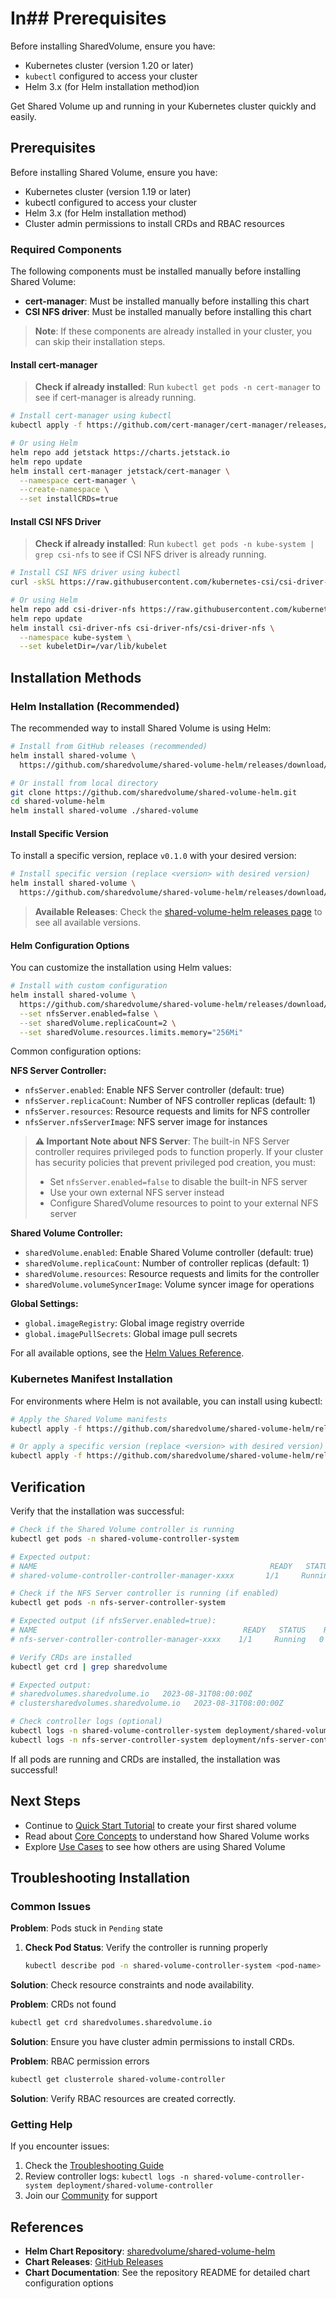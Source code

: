 # In## Prerequisites

Before installing SharedVolume, ensure you have:

- Kubernetes cluster (version 1.20 or later)
- `kubectl` configured to access your cluster
- Helm 3.x (for Helm installation method)ion

Get Shared Volume up and running in your Kubernetes cluster quickly and easily.

## Prerequisites

Before installing Shared Volume, ensure you have:

- Kubernetes cluster (version 1.19 or later)
- kubectl configured to access your cluster
- Helm 3.x (for Helm installation method)
- Cluster admin permissions to install CRDs and RBAC resources

### Required Components

The following components must be installed manually before installing Shared Volume:

- **cert-manager**: Must be installed manually before installing this chart
- **CSI NFS driver**: Must be installed manually before installing this chart

> **Note**: If these components are already installed in your cluster, you can skip their installation steps.

#### Install cert-manager

> **Check if already installed**: Run `kubectl get pods -n cert-manager` to see if cert-manager is already running.

```bash
# Install cert-manager using kubectl
kubectl apply -f https://github.com/cert-manager/cert-manager/releases/download/v1.13.0/cert-manager.yaml

# Or using Helm
helm repo add jetstack https://charts.jetstack.io
helm repo update
helm install cert-manager jetstack/cert-manager \
  --namespace cert-manager \
  --create-namespace \
  --set installCRDs=true
```

#### Install CSI NFS Driver

> **Check if already installed**: Run `kubectl get pods -n kube-system | grep csi-nfs` to see if CSI NFS driver is already running.

```bash
# Install CSI NFS driver using kubectl
curl -skSL https://raw.githubusercontent.com/kubernetes-csi/csi-driver-nfs/v4.11.0/deploy/install-driver.sh | bash -s v4.11.0 --

# Or using Helm
helm repo add csi-driver-nfs https://raw.githubusercontent.com/kubernetes-csi/csi-driver-nfs/master/charts
helm repo update
helm install csi-driver-nfs csi-driver-nfs/csi-driver-nfs \
  --namespace kube-system \
  --set kubeletDir=/var/lib/kubelet
```

## Installation Methods

### Helm Installation (Recommended)

The recommended way to install Shared Volume is using Helm:

```bash
# Install from GitHub releases (recommended)
helm install shared-volume \
  https://github.com/sharedvolume/shared-volume-helm/releases/download/v0.1.0/shared-volume-0.1.0.tgz

# Or install from local directory
git clone https://github.com/sharedvolume/shared-volume-helm.git
cd shared-volume-helm
helm install shared-volume ./shared-volume
```

#### Install Specific Version

To install a specific version, replace `v0.1.0` with your desired version:

```bash
# Install specific version (replace <version> with desired version)
helm install shared-volume \
  https://github.com/sharedvolume/shared-volume-helm/releases/download/v<version>/shared-volume-<version>.tgz
```

> **Available Releases**: Check the [shared-volume-helm releases page](https://github.com/sharedvolume/shared-volume-helm/releases) to see all available versions.

#### Helm Configuration Options

You can customize the installation using Helm values:

```bash
# Install with custom configuration
helm install shared-volume \
  https://github.com/sharedvolume/shared-volume-helm/releases/download/v0.1.0/shared-volume-0.1.0.tgz \
  --set nfsServer.enabled=false \
  --set sharedVolume.replicaCount=2 \
  --set sharedVolume.resources.limits.memory="256Mi"
```

Common configuration options:

**NFS Server Controller:**
- `nfsServer.enabled`: Enable NFS Server controller (default: true)
- `nfsServer.replicaCount`: Number of NFS controller replicas (default: 1)
- `nfsServer.resources`: Resource requests and limits for NFS controller
- `nfsServer.nfsServerImage`: NFS server image for instances

> **⚠️ Important Note about NFS Server**: The built-in NFS Server controller requires privileged pods to function properly. If your cluster has security policies that prevent privileged pod creation, you must:
> - Set `nfsServer.enabled=false` to disable the built-in NFS server
> - Use your own external NFS server instead
> - Configure SharedVolume resources to point to your external NFS server

**Shared Volume Controller:**
- `sharedVolume.enabled`: Enable Shared Volume controller (default: true)
- `sharedVolume.replicaCount`: Number of controller replicas (default: 1)
- `sharedVolume.resources`: Resource requests and limits for the controller
- `sharedVolume.volumeSyncerImage`: Volume syncer image for operations

**Global Settings:**
- `global.imageRegistry`: Global image registry override
- `global.imagePullSecrets`: Global image pull secrets

For all available options, see the [Helm Values Reference](../reference/helm-values.md).

### Kubernetes Manifest Installation

For environments where Helm is not available, you can install using kubectl:

```bash
# Apply the Shared Volume manifests
kubectl apply -f https://github.com/sharedvolume/shared-volume-helm/releases/download/v0.1.0/install.yaml

# Or apply a specific version (replace <version> with desired version)
kubectl apply -f https://github.com/sharedvolume/shared-volume-helm/releases/download/v<version>/install.yaml
```

## Verification

Verify that the installation was successful:

```bash
# Check if the Shared Volume controller is running
kubectl get pods -n shared-volume-controller-system

# Expected output:
# NAME                                                    READY   STATUS    RESTARTS   AGE
# shared-volume-controller-controller-manager-xxxx       1/1     Running   0          2m

# Check if the NFS Server controller is running (if enabled)
kubectl get pods -n nfs-server-controller-system

# Expected output (if nfsServer.enabled=true):
# NAME                                              READY   STATUS    RESTARTS   AGE
# nfs-server-controller-controller-manager-xxxx    1/1     Running   0          2m

# Verify CRDs are installed
kubectl get crd | grep sharedvolume

# Expected output:
# sharedvolumes.sharedvolume.io   2023-08-31T08:00:00Z
# clustersharedvolumes.sharedvolume.io   2023-08-31T08:00:00Z

# Check controller logs (optional)
kubectl logs -n shared-volume-controller-system deployment/shared-volume-controller-controller-manager
kubectl logs -n nfs-server-controller-system deployment/nfs-server-controller-controller-manager
```

If all pods are running and CRDs are installed, the installation was successful!

## Next Steps

- Continue to [Quick Start Tutorial](quick-start.md) to create your first shared volume
- Read about [Core Concepts](../concepts/custom-resources.md) to understand how Shared Volume works
- Explore [Use Cases](../overview/use-cases.md) to see how others are using Shared Volume

## Troubleshooting Installation

### Common Issues

**Problem**: Pods stuck in `Pending` state
1. **Check Pod Status**: Verify the controller is running properly
   ```bash
   kubectl describe pod -n shared-volume-controller-system <pod-name>
   ```
**Solution**: Check resource constraints and node availability.

**Problem**: CRDs not found
```bash
kubectl get crd sharedvolumes.sharedvolume.io
```
**Solution**: Ensure you have cluster admin permissions to install CRDs.

**Problem**: RBAC permission errors
```bash
kubectl get clusterrole shared-volume-controller
```
**Solution**: Verify RBAC resources are created correctly.

### Getting Help

If you encounter issues:

1. Check the [Troubleshooting Guide](../support/troubleshooting.md)
2. Review controller logs: `kubectl logs -n shared-volume-controller-system deployment/shared-volume-controller`
3. Join our [Community](../support/community.md) for support

## References

- **Helm Chart Repository**: [sharedvolume/shared-volume-helm](https://github.com/sharedvolume/shared-volume-helm)
- **Chart Releases**: [GitHub Releases](https://github.com/sharedvolume/shared-volume-helm/releases)
- **Chart Documentation**: See the repository README for detailed chart configuration options
